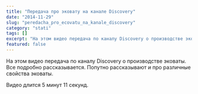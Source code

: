 ```yaml
---
title: "Передача про эковату на канале Discovery"
date: "2014-11-29"
slug: "peredacha_pro_ecovatu_na_kanale_discovery"
category: "stati"
tags: []
excerpt: "На этом видео передача по каналу Discovery о производстве эковаты. Все подробно рассказывается. Попутно рассказывают и про различные свойства эковаты. Видео длится 5 минут 11 секунд...."
featured: false
---
```


На этом видео передача по каналу Discovery о производстве эковаты. Все подробно рассказывается. Попутно рассказывают и про различные свойства эковаты.

Видео длится 5 минут 11 секунд.
